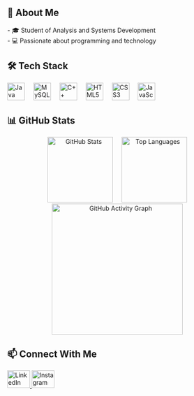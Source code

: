 <h2 align="left">👋 About Me</h2>

<p align="left">
  - 🎓 Student of Analysis and Systems Development<br>
  - 💻 Passionate about programming and technology
</p>

<h2 align="left">🛠 Tech Stack</h2>

<div align="left">
  <img src="https://cdn.jsdelivr.net/gh/devicons/devicon/icons/java/java-original.svg" height="40" alt="Java logo" title="Java"/>
  <img width="12" />
  <img src="https://cdn.jsdelivr.net/gh/devicons/devicon/icons/mysql/mysql-original.svg" height="40" alt="MySQL logo" title="MySQL"/>
  <img width="12" />
  <img src="https://cdn.jsdelivr.net/gh/devicons/devicon/icons/cplusplus/cplusplus-original.svg" height="40" alt="C++ logo" title="C++"/>
  <img width="12" />
  <img src="https://cdn.jsdelivr.net/gh/devicons/devicon/icons/html5/html5-original.svg" height="40" alt="HTML5 logo" title="HTML5"/>
  <img width="12" />
  <img src="https://cdn.jsdelivr.net/gh/devicons/devicon/icons/css3/css3-original.svg" height="40" alt="CSS3 logo" title="CSS3"/>
  <img width="12" />
  <img src="https://cdn.jsdelivr.net/gh/devicons/devicon/icons/javascript/javascript-original.svg" height="40" alt="JavaScript logo" title="JavaScript"/>
</div>

<h2 align="left">📊 GitHub Stats</h2>

<div align="center">
  <img src="https://github-readme-stats.vercel.app/api?username=fuuzzyy&show_icons=true&theme=dracula&include_all_commits=true&count_private=true&hide_border=false" height="150" alt="GitHub Stats" />
  <img width="12" />
  <img src="https://github-readme-stats.vercel.app/api/top-langs/?username=fuuzzyy&layout=compact&theme=dracula&hide_border=false" height="150" alt="Top Languages" />
  <br/>
  <img src="https://github-readme-activity-graph.vercel.app/graph?username=fuuzzyy&theme=react-dark&area=true&hide_border=false" height="300" alt="GitHub Activity Graph" />
</div>

<h2 align="left">📫 Connect With Me</h2>

<div align="left">
  <a href="https://www.linkedin.com/in/anna-luiza-ramalho-289621362/" target="_blank">
    <img src="https://raw.githubusercontent.com/maurodesouza/profile-readme-generator/master/src/assets/icons/social/linkedin/default.svg" width="52" height="40" alt="LinkedIn logo" title="LinkedIn"/>
  </a>
  <a href="https://www.instagram.com/luiizzax/" target="_blank">
    <img src="https://raw.githubusercontent.com/maurodesouza/profile-readme-generator/master/src/assets/icons/social/instagram/default.svg" width="52" height="40" alt="Instagram logo" title="Instagram"/>
  </a>
</div>
